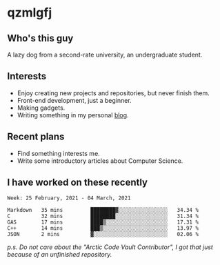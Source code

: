 # qzmlgfj

## Who's this guy

A lazy dog from a second-rate university, an undergraduate student.

## Interests

* Enjoy creating new projects and repositories, but never finish them.
* Front-end development, just a beginner.
* Making gadgets.
* Writing something in my personal [blog](https://qzmlgfj.ml/blog).

## Recent plans

* Find something interests me.
* Write some introductory articles about Computer Science.

<!--
* Try to develop a website for [Anime4KCPP](https://github.com/TianZerL/Anime4KCPP).
* Develop a Markdown renderer which user can customize its css, of course it is GUI-based.~~(If I could finish  it before getting bored)~~
* Work with my [teammates](https://github.com/SWJTU-Lazy-Dogs).
* Find something interests me, as a hobby after finishing my ~~boring~~ homework.
-->

## I have worked on these recently

<!--START_SECTION:waka-->
```text
Week: 25 February, 2021 - 04 March, 2021

Markdown   35 mins         ████████▓░░░░░░░░░░░░░░░░   34.34 % 
C          32 mins         ████████░░░░░░░░░░░░░░░░░   31.34 % 
GAS        17 mins         ████▒░░░░░░░░░░░░░░░░░░░░   17.31 % 
C++        14 mins         ███▒░░░░░░░░░░░░░░░░░░░░░   13.97 % 
JSON       2 mins          ▓░░░░░░░░░░░░░░░░░░░░░░░░   02.06 % 
```
<!--END_SECTION:waka-->

*p.s.  Do not care about the "Arctic Code Vault Contributor", I got that just because of an unfinished repository.*

<!--
**qzmlgfj/qzmlgfj** is a ✨ _special_ ✨ repository because its `README.md` (this file) appears on your GitHub profile.

Here are some ideas to get you started:

- 🔭 I’m currently working on ...
- 🌱 I’m currently learning ...
- 👯 I’m looking to collaborate on ...
- 🤔 I’m looking for help with ...
- 💬 Ask me about ...
- 📫 How to reach me: ...
- 😄 Pronouns: ...
- ⚡ Fun fact: ...
-->
